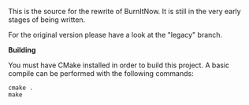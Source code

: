 This is the source for the rewrite of BurnItNow.
It is still in the very early stages of being written.

For the original version please have a look at the "legacy" branch.

**Building**

You must have CMake installed in order to build this project.  A basic compile
can be performed with the following commands:
```
cmake .
make
```

